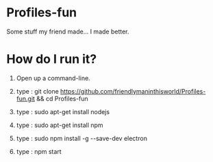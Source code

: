 # Profiles-fun
Some stuff my friend made... I made better.

# How do I run it?

1. Open up a command-line.

2. type :
   git clone https://github.com/friendlymaninthisworld/Profiles-fun.git && cd Profiles-fun

3. type :
   sudo apt-get install nodejs

4. type : 
   sudo apt-get install npm

5. type :
   sudo npm install -g --save-dev electron

6. type : 
   npm start
